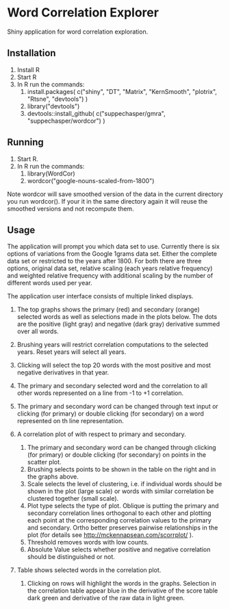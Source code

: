 # Word Correlation Explorer
Shiny application for word correlation exploration.

## Installation ##

1. Install R
2. Start R
3. In R run the commands:
    1. install.packages( c("shiny", "DT", "Matrix", "KernSmooth", "plotrix", "Rtsne", "devtools") )
    2. library("devtools")
    3. devtools::install_github( c("suppechasper/gmra", "suppechasper/wordcor") )
     
    
## Running ##

1. Start R.
2. In R run the commands:
   1. library(WordCor)
   2. wordcor("google-nouns-scaled-from-1800")

Note wordcor will save smoothed version of the data in the current directory
you run wordcor(). If your it in the same directory again it will reuse the
smoothed versions and not recompute them.

## Usage ##
The application will prompt you which data set to use. Currently there is six
options of variations from the Google 1grams data set. Either the complete data
set or restricted to the years after 1800. For both there are three options,
original data set, relative scaling (each years relative frequency) and
weighted relative frequency with additional scaling by the number of different
words used per year.

The application user interface consists of multiple linked displays. 

1. The top graphs shows the primary (red) and secondary (orange) selected words as well as selections made in the plots below. The dots are the positive (light gray) and negative (dark gray) derivative summed over all words. 
  1. Brushing years will restrict correlation computations to the selected years. Reset years will select all years.
  2. Clicking will select the top 20 words with the most positive and most negative derivatives in that year.

2. The primary and secondary selected word and the correlation to all other words represented on a line from -1 to +1 correlation. 
  1. The primary and secondary word can be changed through text input or clicking (for primary) or double clicking (for secondary) on a word represented on th line representation.

3. A correlation plot of with respect to primary and secondary.  
   1. The primary and secondary word can be changed through clicking (for primary) or double clicking (for secondary) on points in the scatter plot.
   2. Brushing selects points to be shown in the table on the right and in the graphs above.
   3. Scale selects the level of clustering, i.e. if individual words should be shown in the plot (large scale) or words with similar correlation be clustered together (small scale).
   4. Plot type selects the type of plot. Oblique is putting the primary and
      secondary correlation lines orthogonal to each other and plotting each
point at the corresponding correlation values to the primary and secondary.
Ortho better preserves pairwise relationships in the plot (for details see
http://mckennapsean.com/scorrplot/ ).
   5. Threshold removes words with low counts.
   6. Absolute Value selects whether positive and negative correlation should be distinguished or not.

4. Table shows selected words in the correlation plot.
   1. Clicking on rows will highlight the words in the graphs. Selection in the correlation table appear blue in the derivative of the score table dark green and derivative of the raw data in light green. 

  
